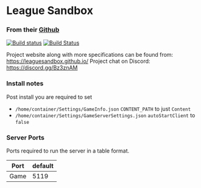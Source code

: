 # League Sandbox
### From their [Github](https://github.com/parkervcp/eggs)
[![Build status](https://ci.appveyor.com/api/projects/status/7olahkndcs3r295p/branch/indev?svg=true)](https://ci.appveyor.com/project/MythicManiac/gameserver/branch/indev)
[![Build Status](https://travis-ci.org/LeagueSandbox/GameServer.svg?branch=indev)](https://travis-ci.org/LeagueSandbox/GameServer)

Project website along with more specifications can be found from: https://leaguesandbox.github.io/
Project chat on Discord: https://discord.gg/Bz3znAM 

### Install notes
Post install you are required to set 
- `/home/container/Settings/GameInfo.json` `CONTENT_PATH` to just `Content`
- `/home/container/Settings/GameServerSettings.json` `autoStartClient` to `false`

### Server Ports
Ports required to run the server in a table format.

| Port | default |
| ---- | ------- |
| Game | 5119    |